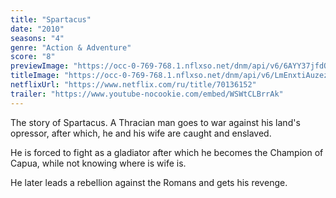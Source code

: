 ```yaml
---
title: "Spartacus"
date: "2010"
seasons: "4"
genre: "Action & Adventure"
score: "8"
previewImage: "https://occ-0-769-768.1.nflxso.net/dnm/api/v6/6AYY37jfdO6hpXcMjf9Yu5cnmO0/AAAABbS1WnUbVbUTSl3eY70tc2_ygDPKXkopaZ1KaESWVxRCxPkPalAuTc69OoeA7eu8VhX8nZh4N4RICIYggs19mmzE0Lqo.jpg"
titleImage: "https://occ-0-769-768.1.nflxso.net/dnm/api/v6/LmEnxtiAuzezXBjYXPuDgfZ4zZQ/AAAABT57ekZXAA5WSWIV82h4nEFLWDLPDI3gFFkVvd6r5-m5xJgjZL_qpd1syZrLIgFQziSvhWHXKTtf1AQlHQ0HLnohK-gF6Co6ANA1.png"
netflixUrl: "https://www.netflix.com/ru/title/70136152"
trailer: "https://www.youtube-nocookie.com/embed/WSWtCLBrrAk"
---
```


The story of Spartacus. A Thracian man goes to war against his land's opressor, after which, he and his wife are caught and enslaved. 

He is forced to fight as a gladiator after which he becomes the Champion of Capua, while not knowing where is wife is.

He later leads a rebellion against the Romans and gets his revenge.
